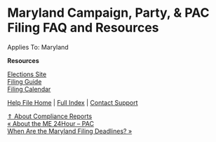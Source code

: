  Maryland Campaign, Party, & PAC Filing FAQ and Resources
==========

Applies To: Maryland

**Resources**

[Elections Site](https://elections.maryland.gov/)   
[Filing Guide](https://elections.maryland.gov/campaign_finance/summary_guide.html)   
[Filing Calendar](https://elections.maryland.gov/campaign_finance/reporting_schedule.html)

[Help File Home](/help/) | [Full Index](/Help-File-Directory/) | [Contact Support](mailto:support@ISPolitical.com)

[⇑ About Compliance Reports](/About-Compliance-Reports)  
[« About the ME 24Hour – PAC](/About-the-ME-24Hour-PAC)  
[When Are the Maryland Filing Deadlines? »](/When-Are-the-Maryland-Filing-Deadlines)